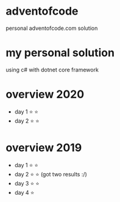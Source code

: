 # adventofcode
personal adventofcode.com solution

# my personal solution 
using c# with dotnet core framework

# overview 2020
- day 1 :star: :star:
- day 2 :star: :star:

# overview 2019
- day 1 :star: :star:
- day 2 :star: :star: (got two results :/)
- day 3 :star: :star: 
- day 4 :star: